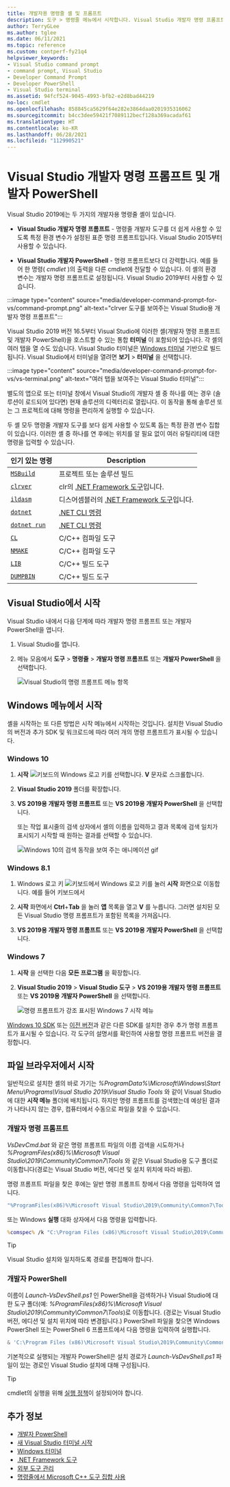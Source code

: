 ```yaml
---
title: 개발자용 명령줄 셸 및 프롬프트
description: 도구 > 명령줄 메뉴에서 시작합니다. Visual Studio 개발자 명령 프롬프트, 개발자 PowerShell 및 터미널을 통해 .NET 및 C++ 도구를 더욱 손쉽게 사용할 수 있습니다.
author: TerryGLee
ms.author: tglee
ms.date: 06/11/2021
ms.topic: reference
ms.custom: contperf-fy21q4
helpviewer_keywords:
- Visual Studio command prompt
- command prompt, Visual Studio
- Developer Command Prompt
- Developer PowerShell
- Visual Studio terminal
ms.assetid: 94fcf524-9045-4993-bfb2-e2d8bad44219
no-loc: cmdlet
ms.openlocfilehash: 858845ca5629f64e282e3864daa0201935316062
ms.sourcegitcommit: b4cc3dee59421f7089112becf128a369acadaf61
ms.translationtype: HT
ms.contentlocale: ko-KR
ms.lasthandoff: 06/28/2021
ms.locfileid: "112990521"
---
```

# <a name="visual-studio-developer-command-prompt-and-developer-powershell"></a>Visual Studio 개발자 명령 프롬프트 및 개발자 PowerShell

Visual Studio 2019에는 두 가지의 개발자용 명령줄 셸이 있습니다.

- **Visual Studio 개발자 명령 프롬프트** - 명령줄 개발자 도구를 더 쉽게 사용할 수 있도록 특정 환경 변수가 설정된 표준 명령 프롬프트입니다. Visual Studio 2015부터 사용할 수 있습니다.

- **Visual Studio 개발자 PowerShell** - 명령 프롬프트보다 더 강력합니다. 예를 들어 한 명령( *cmdlet* )의 출력을 다른 cmdlet에 전달할 수 있습니다. 이 셸의 환경 변수는 개발자 명령 프롬프트로 설정됩니다. Visual Studio 2019부터 사용할 수 있습니다.


:::image type="content" source="media/developer-command-prompt-for-vs/command-prompt.png" alt-text="clrver 도구를 보여주는 Visual Studio용 개발자 명령 프롬프트":::

Visual Studio 2019 버전 16.5부터 Visual Studio에 이러한 셸(개발자 명령 프롬프트 및 개발자 PowerShell)을 호스트할 수 있는 통합 **터미널** 이 포함되어 있습니다. 각 셸의 여러 탭을 열 수도 있습니다. Visual Studio 터미널은 [Windows 터미널](/windows/terminal/) 기반으로 빌드됩니다. Visual Studio에서 터미널을 열려면 **보기** > **터미널** 을 선택합니다.

:::image type="content" source="media/developer-command-prompt-for-vs/vs-terminal.png" alt-text="여러 탭을 보여주는 Visual Studio 터미널":::

별도의 앱으로 또는 터미널 창에서 Visual Studio의 개발자 셸 중 하나를 여는 경우 (솔루션이 로드되어 있다면) 현재 솔루션의 디렉터리로 열립니다. 이 동작을 통해 솔루션 또는 그 프로젝트에 대해 명령을 편리하게 실행할 수 있습니다.

두 셸 모두 명령줄 개발자 도구를 보다 쉽게 사용할 수 있도록 돕는 특정 환경 변수 집합이 있습니다. 이러한 셸 중 하나를 연 후에는 위치를 알 필요 없이 여러 유틸리티에 대한 명령을 입력할 수 있습니다. 

|인기 있는 명령|Description|
|--|--|
|[`MSBuild`](../../msbuild/msbuild-command-line-reference.md)|프로젝트 또는 솔루션 빌드|
|[`clrver`](/dotnet/framework/tools/clrver-exe-clr-version-tool)| clr의 [.NET Framework 도구](/dotnet/framework/tools/index)입니다.|
|[`ildasm`](/dotnet/framework/tools/ildasm-exe-il-disassembler)|디스어셈블러의 [.NET Framework 도구](/dotnet/framework/tools/index)입니다.|
|[`dotnet`](/dotnet/core/tools/dotnet)|[.NET CLI 명령](/dotnet/core/tools/index)|
|[`dotnet run`](/dotnet/core/tools/dotnet-run)|[.NET CLI 명령](/dotnet/core/tools/index)|
|[`CL`](/cpp/build/reference/compiler-command-line-syntax)|C/C++ 컴파일 도구|
|[`NMAKE`](/cpp/build/reference/running-nmake)|C/C++ 컴파일 도구|
|[`LIB`](/cpp/build/reference/lib-reference)| C/C++ 빌드 도구|
|[`DUMPBIN`](/cpp/build/reference/dumpbin-reference)| C/C++ 빌드 도구|


## <a name="start-in-visual-studio"></a>Visual Studio에서 시작

Visual Studio 내에서 다음 단계에 따라 개발자 명령 프롬프트 또는 개발자 PowerShell을 엽니다.

1. Visual Studio를 엽니다.

1. 메뉴 모음에서 **도구** > **명령줄** > **개발자 명령 프롬프트** 또는 **개발자 PowerShell** 을 선택합니다.

   ![Visual Studio의 명령 프롬프트 메뉴 항목](./media/developer-command-prompt-for-vs/vs-menu.png)

## <a name="start-from-windows-menu"></a>Windows 메뉴에서 시작

셸을 시작하는 또 다른 방법은 시작 메뉴에서 시작하는 것입니다. 설치한 Visual Studio의 버전과 추가 SDK 및 워크로드에 따라 여러 개의 명령 프롬프트가 표시될 수 있습니다. 

### <a name="windows-10"></a>Windows 10

1. **시작** ![키보드의 Windows 로고 키](./media/developer-command-prompt-for-vs/windows-logo-key-graphic.png)를 선택합니다. **V** 문자로 스크롤합니다.

1. **Visual Studio 2019** 폴더를 확장합니다.

1. **VS 2019용 개발자 명령 프롬프트** 또는 **VS 2019용 개발자 PowerShell** 을 선택합니다.

   또는 작업 표시줄의 검색 상자에서 셸의 이름을 입력하고 결과 목록에 검색 일치가 표시되기 시작할 때 원하는 결과를 선택할 수 있습니다.

   ![Windows 10의 검색 동작을 보여 주는 애니메이션 gif](./media/developer-command-prompt-for-vs/windows-10-search.gif)

### <a name="windows-81"></a>Windows 8.1

1. Windows 로고 키 ![키보드에서 Windows 로고 키](./media/developer-command-prompt-for-vs/windows-logo-key-graphic.png)를 눌러 **시작** 화면으로 이동합니다. 예를 들어 키보드에서

1. **시작** 화면에서 **Ctrl**+**Tab** 을 눌러 **앱** 목록을 열고 **V** 를 누릅니다. 그러면 설치된 모든 Visual Studio 명령 프롬프트가 포함된 목록을 가져옵니다.

1. **VS 2019용 개발자 명령 프롬프트** 또는 **VS 2019용 개발자 PowerShell** 을 선택합니다.

### <a name="windows-7"></a>Windows 7

1. **시작** 을 선택한 다음 **모든 프로그램** 을 확장합니다.

1. **Visual Studio 2019** > **Visual Studio 도구** > **VS 2019용 개발자 명령 프롬프트** 또는 **VS 2019용 개발자 PowerShell** 을 선택합니다.

   ![명령 프롬프트가 강조 표시된 Windows 7 시작 메뉴](./media/developer-command-prompt-for-vs/windows-7-menu.png)

[Windows 10 SDK](https://developer.microsoft.com/windows/downloads/windows-10-sdk) 또는 [이전 버전](https://developer.microsoft.com/windows/downloads/sdk-archive)과 같은 다른 SDK를 설치한 경우 추가 명령 프롬프트가 표시될 수 있습니다. 각 도구의 설명서를 확인하여 사용할 명령 프롬프트 버전을 결정합니다.

## <a name="start-from-file-browser"></a>파일 브라우저에서 시작 

일반적으로 설치한 셸의 바로 가기는 *%ProgramData%\Microsoft\Windows\Start Menu\Programs\Visual Studio 2019\Visual Studio Tools* 와 같이 Visual Studio에 대한 **시작 메뉴** 폴더에 배치됩니다. 하지만 명령 프롬프트를 검색했는데 예상된 결과가 나타나지 않는 경우, 컴퓨터에서 수동으로 파일을 찾을 수 있습니다.

### <a name="developer-command-prompt"></a>개발자 명령 프롬프트

*VsDevCmd.bat* 와 같은 명령 프롬프트 파일의 이름 검색을 시도하거나 *%ProgramFiles(x86)%\Microsoft Visual Studio\2019\Community\Common7\Tools* 와 같은 Visual Studio용 도구 폴더로 이동합니다(경로는 Visual Studio 버전, 에디션 및 설치 위치에 따라 바뀜).

명령 프롬프트 파일을 찾은 후에는 일반 명령 프롬프트 창에서 다음 명령을 입력하여 엽니다.

```cmd
"%ProgramFiles(x86)%\Microsoft Visual Studio\2019\Community\Common7\Tools\VsDevCmd.bat"
```

또는 Windows **실행** 대화 상자에서 다음 명령을 입력합니다.

```cmd
%comspec% /k "C:\Program Files (x86)\Microsoft Visual Studio\2019\Community\Common7\Tools\VsDevCmd.bat"
```

> [!TIP]
> Visual Studio 설치와 일치하도록 경로를 편집해야 합니다.

### <a name="developer-powershell"></a>개발자 PowerShell

이름이 *Launch-VsDevShell.ps1* 인 PowerShell을 검색하거나 Visual Studio에 대한 도구 폴더(예: *%ProgramFiles(x86)%\Microsoft Visual Studio\2019\Community\Common7\Tools*)로 이동합니다. (경로는 Visual Studio 버전, 에디션 및 설치 위치에 따라 변경됩니다.) PowerShell 파일을 찾으면 Windows PowerShell 또는 PowerShell 6 프롬프트에서 다음 명령을 입력하여 실행합니다.

```powershell
& 'C:\Program Files (x86)\Microsoft Visual Studio\2019\Community\Common7\Tools\Launch-VsDevShell.ps1'
```

기본적으로 실행되는 개발자 PowerShell은 설치 경로가 *Launch-VsDevShell.ps1* 파일이 있는 경로인 Visual Studio 설치에 대해 구성됩니다.

> [!TIP]
> cmdlet의 실행을 위해 [실행 정책](/powershell/module/microsoft.powershell.core/about/about_execution_policies)이 설정되어야 합니다.

## <a name="see-also"></a>추가 정보

- [개발자 PowerShell](https://devblogs.microsoft.com/visualstudio/the-powershell-you-know-and-love-now-with-a-side-of-visual-studio/)
- [새 Visual Studio 터미널 시작](https://devblogs.microsoft.com/visualstudio/say-hello-to-the-new-visual-studio-terminal/)
- [Windows 터미널](/windows/terminal/)
- [.NET Framework 도구](/dotnet/framework/tools/index)
- [외부 도구 관리](../managing-external-tools.md)
- [명령줄에서 Microsoft C++ 도구 집합 사용](/cpp/build/building-on-the-command-line)
